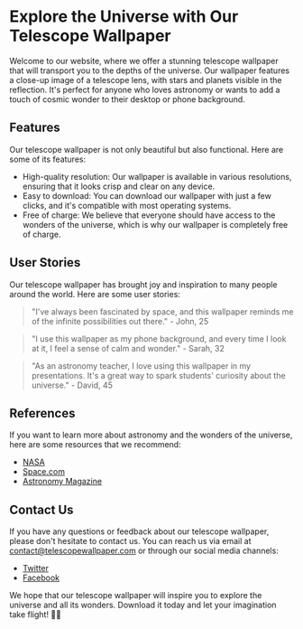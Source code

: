<!--
Write me content for website with wallpaper which alt text is:

"A close-up image of a telescope lens, with the stars and planets visible in the reflection."

The name/title of the page should not be 1:1 copy of the alt text but rather a real content of the website which is using this wallpaper.

- Use markdown format 
- Start with the heading
- The content should look like a real website 
- Include real sections like references, contact, user stories, etc. use things relevant to the page purpose.
- Feel free to use structure like headings, bullets, numbering, blockquotes, paragraphs, horizontal lines, etc.
- You can use formatting like bold or _italic_
- You can include UTF-8 emojis
- Links should be only #hash anchors (and you can refer to the document itself)
- Do not include images
-->

<!--font:"Montserrat"-->

# Explore the Universe with Our Telescope Wallpaper

Welcome to our website, where we offer a stunning telescope wallpaper that will transport you to the depths of the universe. Our wallpaper features a close-up image of a telescope lens, with stars and planets visible in the reflection. It's perfect for anyone who loves astronomy or wants to add a touch of cosmic wonder to their desktop or phone background.

## Features

Our telescope wallpaper is not only beautiful but also functional. Here are some of its features:

- High-quality resolution: Our wallpaper is available in various resolutions, ensuring that it looks crisp and clear on any device.
- Easy to download: You can download our wallpaper with just a few clicks, and it's compatible with most operating systems.
- Free of charge: We believe that everyone should have access to the wonders of the universe, which is why our wallpaper is completely free of charge.

## User Stories

Our telescope wallpaper has brought joy and inspiration to many people around the world. Here are some user stories:

> "I've always been fascinated by space, and this wallpaper reminds me of the infinite possibilities out there." - John, 25

> "I use this wallpaper as my phone background, and every time I look at it, I feel a sense of calm and wonder." - Sarah, 32

> "As an astronomy teacher, I love using this wallpaper in my presentations. It's a great way to spark students' curiosity about the universe." - David, 45

## References

If you want to learn more about astronomy and the wonders of the universe, here are some resources that we recommend:

- [NASA](#nasa)
- [Space.com](#spacecom)
- [Astronomy Magazine](#astronomy-magazine)

## Contact Us

If you have any questions or feedback about our telescope wallpaper, please don't hesitate to contact us. You can reach us via email at [contact@telescopewallpaper.com](mailto:contact@telescopewallpaper.com) or through our social media channels:

- [Twitter](#twitter)
- [Facebook](#facebook)

We hope that our telescope wallpaper will inspire you to explore the universe and all its wonders. Download it today and let your imagination take flight! 🚀🌌
